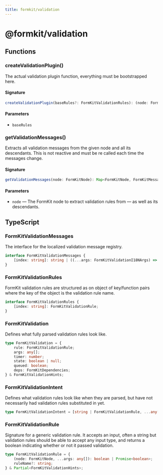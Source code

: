 ```yaml
---
title: formkit/validation
---
```


# @formkit/validation

<page-toc></page-toc>

## Functions

### createValidationPlugin()

The actual validation plugin function, everything must be bootstrapped here.

#### Signature

```typescript
createValidationPlugin(baseRules?: FormKitValidationRules): (node: FormKitNode) => void;
```

#### Parameters

* `baseRules`

### getValidationMessages()

Extracts all validation messages from the given node and all its descendants. This is not reactive and must be re called each time the messages change.

#### Signature

```typescript
getValidationMessages(node: FormKitNode): Map<FormKitNode, FormKitMessage[]>;
```

#### Parameters

* `node` — The FormKit node to extract validation rules from — as well as its descendants.

## TypeScript

### FormKitValidationMessages

The interface for the localized validation message registry.

```typescript
interface FormKitValidationMessages {
    [index: string]: string | ((...args: FormKitValidationI18NArgs) => string);
}
```

### FormKitValidationRules

FormKit validation rules are structured as on object of key/function pairs where the key of the object is the validation rule name.

```typescript
interface FormKitValidationRules {
    [index: string]: FormKitValidationRule;
}
```

### FormKitValidation

Defines what fully parsed validation rules look like.

```typescript
type FormKitValidation = {
    rule: FormKitValidationRule;
    args: any[];
    timer: number;
    state: boolean | null;
    queued: boolean;
    deps: FormKitDependencies;
} & FormKitValidationHints;
```

### FormKitValidationIntent

Defines what validation rules look like when they are parsed, but have not necessarily had validation rules substituted in yet.

```typescript
type FormKitValidationIntent = [string | FormKitValidationRule, ...any[]];
```

### FormKitValidationRule

Signature for a generic validation rule. It accepts an input, often a string but validation rules should be able to accept any input type, and returns a boolean indicating whether or not it passed validation.

```typescript
type FormKitValidationRule = {
    (node: FormKitNode, ...args: any[]): boolean | Promise<boolean>;
    ruleName?: string;
} & Partial<FormKitValidationHints>;
```